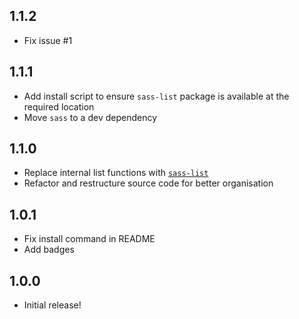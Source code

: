 ## 1.1.2

* Fix issue #1

## 1.1.1

* Add install script to ensure `sass-list` package is available at the required location
* Move `sass` to a dev dependency

## 1.1.0

* Replace internal list functions with [`sass-list`](https://www.npmjs.com/package/sass-list)
* Refactor and restructure source code for better organisation

## 1.0.1

* Fix install command in README
* Add badges

## 1.0.0

* Initial release!
